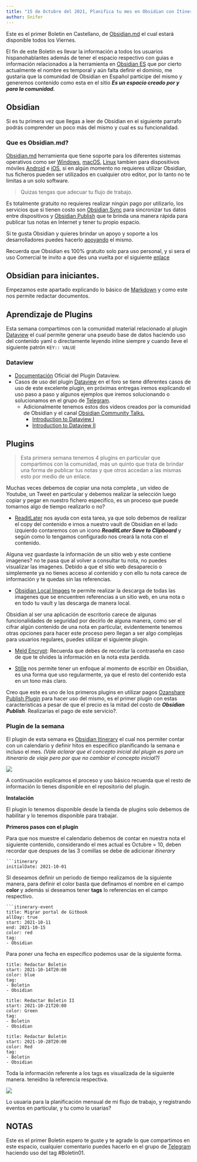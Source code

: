 ```yaml
---
title: "15 de Octubre del 2021, Planifica tu mes en Obsidian con Itinerary"
author: Snifer
---
```


Este es el primer Boletin en Castellano, de [Obsidian.md](https://obsidian.md) el cual estará disponible todos los Viernes. 

El fin de este Boletin es llevar la información a todos los usuarios hispanohablantes además de tener el espacio respectivo con guias e información relacionados a la herramienta en [Obsidian ES](https://obsidian-es.netlify.app/) que por cierto actualmente el nombre es temporal y aún falta definir el dominio, me gustaria que la comunidad de Obsidian en Español participe del mismo y generemos contenido como esta en el sitio ***Es un espacio creado por y para la comunidad.***


## Obsidian
Si es tu primera vez que llegas a leer de Obsidian en el siguiente parrafo podrás comprender un poco más del mismo y cual es su funcionalidad.

### Que es Obsidian.md?
 [Obsidian.md](https://obsidian.md)   herramienta que tiene soporte para los diferentes sistemas operativos como ser [Windows](https://github.com/obsidianmd/obsidian-releases/releases/download/v0.12.15/Obsidian.0.12.15.exe), [macOS](https://github.com/obsidianmd/obsidian-releases/releases/download/v0.12.15/Obsidian-0.12.15-universal.dmg), [Linux](https://github.com/obsidianmd/obsidian-releases/releases/download/v0.12.15/obsidian_0.12.15_amd64.snap)  tambien para dispositivos móviles [Android]() e [iOS](), si en algún momento no requieres utilizar Obsidian, tus ficheros pueden ser utilizados en cualquier otro editor, por lo tanto no te limitas a un solo software. 
 
 > Quizas tengas que adecuar tu flujo de trabajo.

Es totalmente gratuito no requieres realizar ningún pago por utilizarlo, los servicios que si tienen costo son [Obsidian Sync](https://obsidian.md/sync) para sincronizar tus datos entre dispositivos y [Obsidian Publish](https://obsidian.md/publish) que te brinda una manera rápida para publicar tus notas en Internet y tener tu propio espacio. 

Si te gusta Obsidian y quieres brindar un apoyo y soporte a los desarrolladores puedes hacerlo [apoyando](https://obsidian.md/pricing) el mismo. 

Recuerda que Obsidian es 100% gratuito solo para uso personal, y si sera el uso Comercial te invito a que des una vuelta por el siguiente [enlace](https://obsidian.md/pricing)

## Obsidian para iniciantes.

Empezamos este apartado explicando lo básico de  [Markdown](https://obsidian-es.netlify.app/posts/markdown) y como este nos permite redactar documentos. 

## Aprendizaje de Plugins
Esta semana compartimos con la comunidad material relacionado al plugin [Dataview](https://github.com/blacksmithgu/obsidian-dataview) el cual permite generar una pseudo base de datos haciendo uso del contenido yaml o directamente leyendo inline siempre y cuando lleve el siguiente patrón `KEY:: VALUE`

###  Dataview
- [Documentación](https://blacksmithgu.github.io/obsidian-dataview/) Oficial del Plugin Dataview.
- Casos de uso del plugin [Dataview](https://forum.obsidian.md/t/dataview-plugin-snippet-showcase/13673/418) en el foro se tiene diferentes casos de uso de este excelente plugin, en próximas entregas iremos explicando el uso paso a paso y algunos ejemplos que iremos solucionando o solucionamos en el grupo de [Telegram](https://t.me/ObsidianEs). 
	- Adicionalmente tenemos estos dos videos creados por la comunidad de Obsidian y el canal [Obsidian Community Talks.](https://www.youtube.com/channel/UCxNSTq2kmupdR6LD400FpvA)
		- [Introduction to Dataview I](https://www.youtube.com/watch?v=sEgzrRNkgsE)
		- [Introduction to Dataview II](https://www.youtube.com/watch?v=jW5pD4SioFM)

## Plugins
> Esta primera semana tenemos 4 plugins en particular que compartimos con la comunidad, más un quinto que trata de brindar una forma de publicar tus notas y que otros accedan a las mismas esto por medio de un enlace.


Muchas veces debemos de copiar una nota completa , un video de Youtube, un Tweet en particular y debemos realizar la selección luego copiar y pegar en nuestro fichero especifico, es un proceso que puede tomarnos algo de tiempo realizarlo o no?
- [ReaditLater](https://github.com/DominikPieper/obsidian-ReadItLater) nos ayuda con esta tarea, ya que solo debemos de realizar el copy del contenido e irnos a nuestro vault de Obsidian en el lado izquierdo contaremos con un icono ***ReaditLater Save to Clipboard*** y según como lo tengamos configurado nos creará la nota con el contenido. 

Alguna vez guardaste la información de un sitio web y este contiene imagenes? no te pasa que al volver a consultar tu nota, no puedes visualizar las imagenes. Debido a que  el sitio web desaparecio o simplemente ya no tienes acceso al contenido y con ello tu nota carece de información y te quedas sin las referencias.  

-  [Obsidian Local Images](https://github.com/aleksey-rezvov/obsidian-local-images) te permite realizar la descarga de todas las imagenes que se encuentren referencias a un sitio web, en una nota o en todo tu vault y las descarga de manera local. 

Obsidian al ser una aplicación de escritorio carece de algunas funcionalidades de seguridad por decirlo de alguna manera, como ser el cifrar algún contenido de una nota en particular, evidentemente tenemos otras opciones para hacer este proceso pero llegan a ser algo complejas para usuarios regulares,  puedes utilizar el siguiente plugin.

- [Meld Encrypt](https://github.com/meld-cp/obsidian-encrypt): Recuerda que debes de recordar la contraseña en caso de que te olvides la información en la nota esta perdida.

- [Stille](https://github.com/michaellee/stille) nos permite tener un enfoque al momento de escribir en Obsidian, es una forma que uso regularmente, ya que el resto del contenido esta en un tono más claro. 

Creo que este es uno de los primeros plugins en utilizar pagos [Ozanshare Publish Plugin](https://github.com/ozntel/ozanshare-publish-plugin)  para hacer uso del mismo, es el primer plugin con estas caracteristicas a pesar de que el precio es la mitad del costo de ***Obsidian Publish***. Realizarias el pago de este servicio?.  

### Plugin de la semana

El plugin de esta semana es [Obsidian Itinerary](https://github.com/coddingtonbear/obsidian-itinerary) el cual nos permiter contar con un calendario y definir hitos en especifico planificando la semana e incluso el mes. *(Vale aclarar que el concepto inicial del plugin es para un itinerario de viaje pero por que no cambiar el concepto inicial?)*

![](../calendar_itinerarioplugin.png)

A continuación explicamos el proceso y uso básico recuerda que el resto de información lo tienes disponible en el repositorio del plugin. 

**Instalación**

El plugin lo tenemos disponible desde la tienda de plugins solo debemos de habilitar y lo tenemos disponible para trabajar. 

**Primeros pasos con el plugin**

Para que nos muestre el calendario debemos de contar en nuestra nota el siguiente contenido, considerando el mes actual es Octubre = 10, deben recordar que despues de las 3 comillas se debe de adicionar *itinerary* 

```
```itinerary
initialDate: 2021-10-01
```


SI deseamos definir un periodo de tiempo realizamos de la siguiente manera, para definir el color basta que definamos el nombre en  el campo **color** y además si deseamos tener **tags** lo referencias en el campo respectivo. 


```
```itinerary-event
title: Migrar portal de Gitbook
allDay: true
start: 2021-10-11
end: 2021-10-15
color: red
tag:
- Obsidian
```



Para poner una fecha en especifico podemos usar de la siguiente forma. 

```itinerary-event
title: Redactar Boletin
start: 2021-10-14T20:00
color: blue
tag:
- Boletin
- Obsidian
```
```itinerary-event
title: Redactar Boletin II 
start: 2021-10-21T20:00
color: Green
tag:
- Boletin
- Obsidian
```
```itinerary-event
title: Redactar Boletin
start: 2021-10-28T20:00
color: Red
tag:
- Boletin
- Obsidian
```

Toda la información referente a los tags es visualizada de la siguiente manera. teneidno la referencia respectiva. 

![](../ResultadoTags.png)

Lo usuaria para la planificación mensual de mi flujo de trabajo, y registrando eventos en particular, y tu como lo usarias? 

## NOTAS

Este es el primer Boletin espero te guste y te agrade lo que compartimos en este espacio, cualquier comentario puedes hacerlo en el grupo de [Telegram](https://t.me/ObsidianEs)  haciendo uso del tag #Boletin01.  


